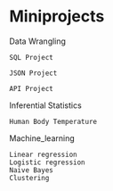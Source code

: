 # Miniprojects
Data Wrangling

    SQL Project

    JSON Project

    API Project

Inferential Statistics

    Human Body Temperature
  

Machine_learning

    Linear regression
    Logistic regression
    Naive Bayes
    Clustering
